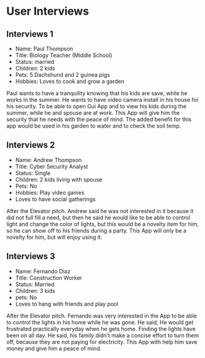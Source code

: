 # User Interviews

## Interviews 1

- Name: Paul Thompson
- Title: Biology Teacher (Middle School)
- Status: married
- Children: 2 kids
- Pets: 5 Dachshund and 2 guinea pigs
- Hobbies: Loves to cook and grow a garden

Paul wants to have a tranquility knowing that his kids are save, while he works in the summer.
He wants to have video camera install in his house for his security. To be able to open Gui App and to view his kids
during the summer, while he and spouse are at work.
This App will give him the security that he needs with the peace of mind.
The added benefit for this app would be used in his garden to water and to check the soil temp.

## Interviews 2

- Name: Andrew Thompson
- Title: Cyber Security Analyst 
- Status: Single  
- Children: 2 kids living with spouse
- Pets: No
- Hobbies: Play video games
- Loves to have social gatherings

After the Elevator pitch. Andrew said he was not interested in it because it did not full fill a
need, but then he said he would like to be able to control light and change the color of lights,
but this would be a novelty item for him, so he can show off to his friends during a party.
This App will only be a novelty for him, but will enjoy using it.   

## Interviews 3

- Name: Fernando Diaz
- Title: Construction Worker
- Status: Married
- Children: 3 kids
- pets: No
- Loves to hang with friends and play pool

After the Elevator pitch. Fernando was very interested in the App to be able
to control the lights in his home while he was gone. He said, He would get frustrated
practically everyday when he gets home. Finding the lights have been on all day.
He said, his family didn't make a concise effort to turn them off, because they are not
paying for electricity. This App with help him save money and give him a peace of mind.
